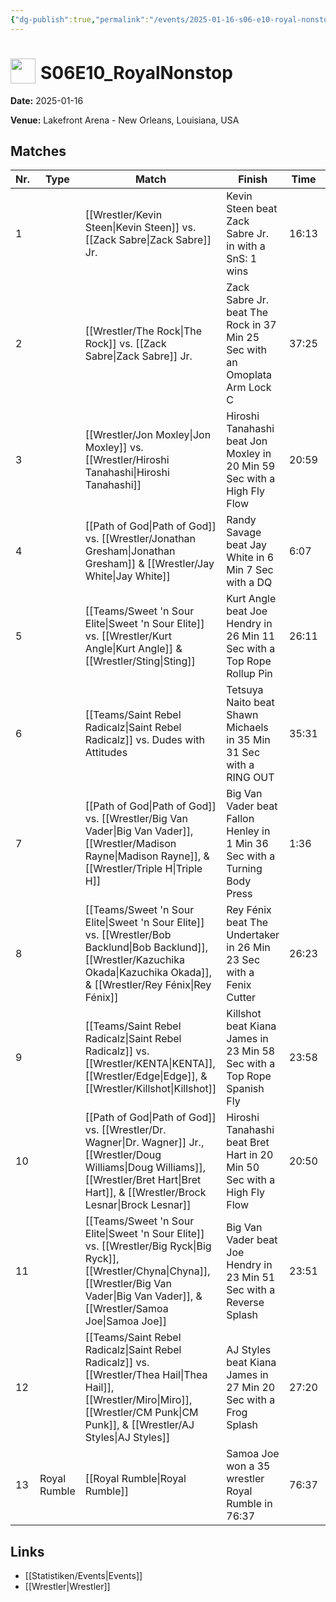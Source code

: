 ```yaml
---
{"dg-publish":true,"permalink":"/events/2025-01-16-s06-e10-royal-nonstop/","title":"S06E10_RoyalNonstop","noteIcon":""}
---
```



# <img src="https://github.com/CptSpaulding1980/choke-slam-wrestling/releases/download/images/ChokeSlam.png" width="40" style="vertical-align:bottom; margin-right:8px;">**S06E10_RoyalNonstop**

**Date:** 2025-01-16

**Venue:** Lakefront Arena - New Orleans, Louisiana, USA

## Matches

| Nr. | Type | Match | Finish | Time | Rating | Score |
|-----|------|-------|--------|------|--------|-------|
| 1 |  | [[Wrestler/Kevin Steen\|Kevin Steen]] vs. [[Zack Sabre\|Zack Sabre]] Jr. | Kevin Steen beat Zack Sabre Jr. in  with a SnS: 1 wins | 16:13 | ★★★★1/4 | 90 |
| 2 |  | [[Wrestler/The Rock\|The Rock]] vs. [[Zack Sabre\|Zack Sabre]] Jr. | Zack Sabre Jr. beat The Rock in 37 Min 25 Sec with an Omoplata Arm Lock C | 37:25 | ★★★★1/2 | 93 |
| 3 |  | [[Wrestler/Jon Moxley\|Jon Moxley]] vs. [[Wrestler/Hiroshi Tanahashi\|Hiroshi Tanahashi]] | Hiroshi Tanahashi beat Jon Moxley in 20 Min 59 Sec with a High Fly Flow | 20:59 | ★★★★3/4 | 98 |
| 4 |  | [[Path of God\|Path of God]] vs. [[Wrestler/Jonathan Gresham\|Jonathan Gresham]] & [[Wrestler/Jay White\|Jay White]] | Randy Savage beat Jay White in 6 Min 7 Sec with a DQ | 6:07 | ★ | 52 |
| 5 |  | [[Teams/Sweet 'n Sour Elite\|Sweet 'n Sour Elite]] vs. [[Wrestler/Kurt Angle\|Kurt Angle]] & [[Wrestler/Sting\|Sting]] | Kurt Angle beat Joe Hendry in 26 Min 11 Sec with a Top Rope Rollup Pin | 26:11 | ★★★3/4 | 83 |
| 6 |  | [[Teams/Saint Rebel Radicalz\|Saint Rebel Radicalz]] vs. Dudes with Attitudes | Tetsuya Naito beat Shawn Michaels in 35 Min 31 Sec with a RING OUT | 35:31 | ★★★★1/4 | 89 |
| 7 |  | [[Path of God\|Path of God]] vs. [[Wrestler/Big Van Vader\|Big Van Vader]], [[Wrestler/Madison Rayne\|Madison Rayne]], & [[Wrestler/Triple H\|Triple H]] | Big Van Vader beat Fallon Henley in 1 Min 36 Sec with a Turning Body Press | 1:36 | ★★ | 62 |
| 8 |  | [[Teams/Sweet 'n Sour Elite\|Sweet 'n Sour Elite]] vs. [[Wrestler/Bob Backlund\|Bob Backlund]], [[Wrestler/Kazuchika Okada\|Kazuchika Okada]], & [[Wrestler/Rey Fénix\|Rey Fénix]] | Rey Fénix beat The Undertaker in 26 Min 23 Sec with a Fenix Cutter | 26:23 | ★★★★1/4 | 88 |
| 9 |  | [[Teams/Saint Rebel Radicalz\|Saint Rebel Radicalz]] vs. [[Wrestler/KENTA\|KENTA]], [[Wrestler/Edge\|Edge]], & [[Wrestler/Killshot\|Killshot]]   | Killshot   beat Kiana James in 23 Min 58 Sec with a Top Rope Spanish Fly | 23:58 | ★★★★1/4 | 88 |
| 10 |  | [[Path of God\|Path of God]] vs. [[Wrestler/Dr. Wagner\|Dr. Wagner]] Jr., [[Wrestler/Doug Williams\|Doug Williams]], [[Wrestler/Bret Hart\|Bret Hart]], & [[Wrestler/Brock Lesnar\|Brock Lesnar]] | Hiroshi Tanahashi beat Bret Hart in 20 Min 50 Sec with a High Fly Flow | 20:50 | ★★★1/2 | 76 |
| 11 |  | [[Teams/Sweet 'n Sour Elite\|Sweet 'n Sour Elite]] vs. [[Wrestler/Big Ryck\|Big Ryck]], [[Wrestler/Chyna\|Chyna]], [[Wrestler/Big Van Vader\|Big Van Vader]], & [[Wrestler/Samoa Joe\|Samoa Joe]] | Big Van Vader beat Joe Hendry in 23 Min 51 Sec with a Reverse Splash | 23:51 | ★★★★ | 85 |
| 12 |  | [[Teams/Saint Rebel Radicalz\|Saint Rebel Radicalz]] vs. [[Wrestler/Thea Hail\|Thea Hail]], [[Wrestler/Miro\|Miro]], [[Wrestler/CM Punk\|CM Punk]], & [[Wrestler/AJ Styles\|AJ Styles]] | AJ Styles beat Kiana James in 27 Min 20 Sec with a Frog Splash | 27:20 | ★★★1/2 | 77 |
| 13 | Royal Rumble | [[Royal Rumble\|Royal Rumble]] | Samoa Joe won a 35 wrestler Royal Rumble in  76:37 | 76:37 | ★★★★1/4 | 89 |

## Links
- [[Statistiken/Events\|Events]]
- [[Wrestler\|Wrestler]]
